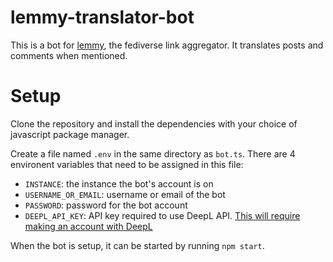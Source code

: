 # lemmy-translator-bot

This is a bot for [lemmy](https://github.com/LemmyNet/lemmy), the fediverse link aggregator. It translates posts and comments when mentioned.

# Setup
Clone the repository and install the dependencies with your choice of javascript package manager.

Create a file named `.env` in the same directory as `bot.ts`. There are 4 environent variables that need to be assigned in this file:

- `INSTANCE`: the instance the bot's account is on
- `USERNAME_OR_EMAIL`: username or email of the bot
- `PASSWORD`: password for the bot account
- `DEEPL_API_KEY`: API key required to use DeepL API. [This will require making an account with DeepL](https://www.deepl.com/pro-api?cta=header-pro-api/)

When the bot is setup, it can be started by running `npm start`.
